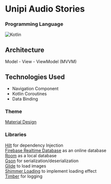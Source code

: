 # Unipi Audio Stories



### Programming Language 

![Kotlin](https://img.shields.io/badge/kotlin-%230095D5.svg?style=for-the-badge&logo=kotlin&logoColor=white) 

## Architecture
Model - View - ViewModel (MVVM)

## Technologies Used
- Navigation Component <br/>
- Kotlin Coroutines <br/>
- Data Binding

### Theme 

[Material Design](https://material.io/)

### Libraries

[Hilt]() for dependency Injection <br/>
[Firebase Realtime Database]() as an online database <br/>
[Room]() as a local database <br/>
[Gson](https://github.com/google/gson) for serialization/deserialization </br>
[Glide](https://github.com/bumptech/glide) to load images <br/> 
[Shimmer Loading](https://facebook.github.io/shimmer-android/) to implement loading effect <br/>
[Timber](https://github.com/JakeWharton/timber) for logging

